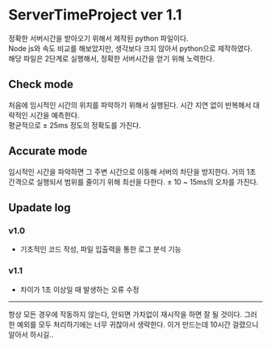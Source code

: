 # ServerTimeProject ver 1.1
정확한 서버시간을 받아오기 위해서 제작된 python 파일이다.  
Node js와 속도 비교를 해보았지만, 생각보다 크지 않아서 python으로 제작하였다.  
해당 파일은 2단계로 실행해서, 정확한 서버시간을 얻기 위해 노력한다.

## Check mode
처음에 임시적인 시간의 위치를 파악하기 위해서 실행된다. 시간 지연 없이 반복해서 대략적인 시간을 예측한다.    
평균적으로 ± 25ms 정도의 정확도를 가진다.
## Accurate mode
임시적인 시간을 파악하면 그 주변 시간으로 이동해 서버의 차단을 방지한다. 거의 1초 간격으로 실행되서 범위를 줄이기 위해 최선을 다한다. ± 10 ~ 15ms의 오차를 가진다.

## Upadate log

### v1.0
* 기초적인 코드 작성, 파일 입출력을 통한 로그 분석 기능
### v1.1
* 차이가 1초 이상일 때 발생하는 오류 수정
***
항상 모든 경우에 작동하지 않는다, 안되면 가차없이 재시작을 하면 잘 될 것이다. 그러한 예외를 모두 처리하기에는 너무 귀찮아서 생략한다. 이거 만드는데 10시간 걸렸으니 알아서 하시길..
